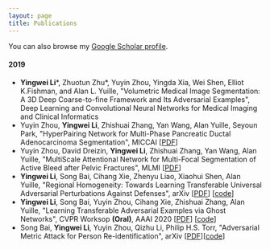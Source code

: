 ```yaml
---
layout: page
title: Publications
---
```


You can also browse my <a href="https://scholar.google.com/citations?user=phWmJeIAAAAJ" target="_blank">Google Scholar profile</a>.
<br />

#### 2019
- **Yingwei Li**\*, Zhuotun Zhu\*, Yuyin Zhou, Yingda Xia, Wei Shen, Elliot K.Fishman, and Alan L. Yuille, "Volumetric Medical Image Segmentation: A 3D Deep Coarse-to-fine Framework and Its Adversarial Examples", Deep Learning and Convolutional Neural Networks for Medical Imaging and Clinical Informatics
- Yuyin Zhou, **Yingwei Li**, Zhishuai Zhang, Yan Wang, Alan Yuille, Seyoun Park, "HyperPairing Network for Multi-Phase Pancreatic Ductal Adenocarcinoma Segmentation", MICCAI [[PDF](https://arxiv.org/pdf/1909.00906.pdf)]
- Yuyin Zhou, David Dreizin, **Yingwei Li**, Zhishuai Zhang, Yan Wang, Alan Yuille, "MultiScale Attentional Network for Multi-Focal Segmentation of Active Bleed after Pelvic Fractures", MLMI [[PDF](https://arxiv.org/abs/1906.09540)]
- **Yingwei Li**, Song Bai, Cihang Xie, Zhenyu Liao, Xiaohui Shen, Alan Yuille, "Regional Homogeneity: Towards Learning Transferable Universal Adversarial Perturbations Against Defenses", arXiv [[PDF](https://arxiv.org/pdf/1904.00979.pdf)] [[code](https://github.com/LiYingwei/Regional-Homogeneity)]
- **Yingwei Li**, Song Bai, Yuyin Zhou, Cihang Xie, Zhishuai Zhang, Alan Yuille, "Learning Transferable Adversarial Examples via Ghost Networks", CVPR Worksop **(Oral)**, AAAI 2020 [[PDF](https://arxiv.org/pdf/1812.03413.pdf)] [[code](https://github.com/LiYingwei/ghost-network)]
- Song Bai, **Yingwei Li**, Yuyin Zhou, Qizhu Li, Philip H.S. Torr, "Adversarial Metric Attack for Person Re-identification", arXiv [[PDF](https://arxiv.org/pdf/1901.10650.pdf)][[code](https://github.com/SongBaiHust/Adversarial_Metric_Attack)]
<br />
